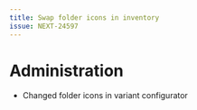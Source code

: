 ```yaml
---
title: Swap folder icons in inventory
issue: NEXT-24597
---
```


# Administration
* Changed folder icons in variant configurator
